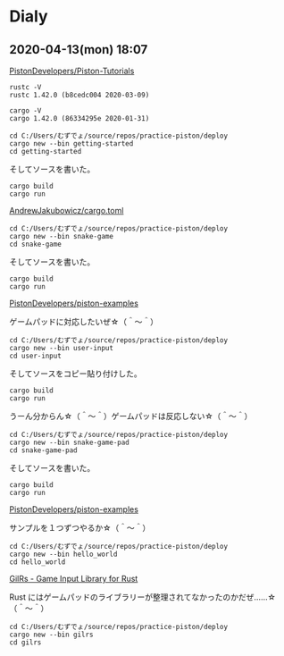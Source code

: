 # Dialy

## 2020-04-13(mon) 18:07

[PistonDevelopers/Piston-Tutorials](https://github.com/PistonDevelopers/Piston-Tutorials/tree/master/getting-started)

```shell
rustc -V
rustc 1.42.0 (b8cedc004 2020-03-09)

cargo -V
cargo 1.42.0 (86334295e 2020-01-31)

cd C:/Users/むずでょ/source/repos/practice-piston/deploy
cargo new --bin getting-started
cd getting-started
```

そしてソースを書いた。

```shell
cargo build
cargo run
```

[AndrewJakubowicz/cargo.toml](https://gist.github.com/AndrewJakubowicz/9972b5d46be474c186a2dc3a71326de4)

```shell
cd C:/Users/むずでょ/source/repos/practice-piston/deploy
cargo new --bin snake-game
cd snake-game
```

そしてソースを書いた。

```shell
cargo build
cargo run
```

[PistonDevelopers/piston-examples](https://github.com/PistonDevelopers/piston-examples/blob/master/user_input/src/main.rs)

ゲームパッドに対応したいぜ☆（＾～＾）

```shell
cd C:/Users/むずでょ/source/repos/practice-piston/deploy
cargo new --bin user-input
cd user-input
```

そしてソースをコピー貼り付けした。

```shell
cargo build
cargo run
```

うーん分からん☆（＾～＾）ゲームパッドは反応しない☆（＾～＾）

```shell
cd C:/Users/むずでょ/source/repos/practice-piston/deploy
cargo new --bin snake-game-pad
cd snake-game-pad
```

そしてソースを書いた。

```shell
cargo build
cargo run
```

[PistonDevelopers/piston-examples](https://github.com/PistonDevelopers/piston-examples/tree/master/src)

サンプルを１つずつやるか☆（＾～＾）

```shell
cd C:/Users/むずでょ/source/repos/practice-piston/deploy
cargo new --bin hello_world
cd hello_world
```

[GilRs - Game Input Library for Rust](https://crates.io/crates/gilrs)

Rust にはゲームパッドのライブラリーが整理されてなかったのかだぜ……☆（＾～＾）

```shell
cd C:/Users/むずでょ/source/repos/practice-piston/deploy
cargo new --bin gilrs
cd gilrs
```

